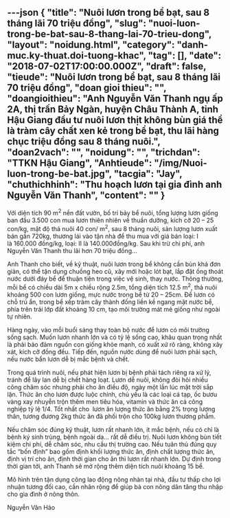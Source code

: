 ---json
{
    "title": "Nuôi lươn trong bể bạt, sau 8 tháng lãi 70 triệu đồng",
    "slug": "nuoi-luon-trong-be-bat-sau-8-thang-lai-70-trieu-dong",
    "layout": "noidung.html",
    "category": "danh-muc.ky-thuat.doi-tuong-khac",
    "tag": [],
    "date": "2018-07-02T17:00:00.000Z",
    "draft": false,
    "tieude": "Nuôi lươn trong bể bạt, sau 8 tháng lãi 70 triệu đồng",
    "doan gioi thieu": "",
    "doangioithieu": "Anh Nguyễn Văn Thanh ngụ ấp 2A, thị trấn Bảy Ngàn, huyện Châu Thành A, tỉnh Hậu Giang đầu tư nuôi lươn thịt không bùn giá thể là tràm cây chất xen kẻ trong bể bạt, thu lãi hàng chục triệu đồng sau 8 tháng nuôi.",
    "doan2vach": "",
    "noidung": "",
    "trichdan": "TTKN Hậu Giang",
    "Anhtieude": "/img/Nuoi-luon-trong-be-bat.jpg",
    "tacgia": "Jay",
    "chuthichhinh": "Thu hoạch lươn tại gia đình anh Nguyễn Văn Thanh",
    "__content__": ""
}
---
<p><span style="font-size:14px">Với diện t&iacute;ch 90 m<sup>2</sup>&nbsp;nền đất vườn, bố tr&iacute; bảy bể nu&ocirc;i, tổng lượng lươn giống ban đầu 3.500 con mua lươn thi&ecirc;n nhi&ecirc;n về thuần dưỡng, k&iacute;ch cỡ 20 &ndash; 25 con/kg, mật độ thả nu&ocirc;i 40 con/ m<sup>2</sup>, sau 8 th&aacute;ng nu&ocirc;i, sản lượng lươn xuất b&aacute;n gần 720kg, thương l&aacute;i v&agrave;o tận nh&agrave; để thu mua với gi&aacute; b&aacute;n loại: I l&agrave;&nbsp;160.000 đồng/kg, loại: II l&agrave;&nbsp;140.000đồng/kg. Sau khi trừ chi ph&iacute;, anh Nguyễn Văn&nbsp;Thanh thu l&atilde;i hơn 70 triệu&nbsp;đồng...</span></p>

<p><span style="font-size:14px">Anh Thanh cho biết, về kỹ thuật,&nbsp;nu&ocirc;i lươn trong bể kh&ocirc;ng cần b&ugrave;n kh&aacute; đơn giản, c&oacute; thể tận dụng chuồng heo cũ, x&acirc;y mới hoặc l&oacute;t bạt, lắp đặt ống tho&aacute;t nước dưới đ&aacute;y bể để thuận tiện trong việc vệ sinh, thay nước. Th&ocirc;ng thường, mỗi bể c&oacute; chiều d&agrave;i 5m x chiều rộng 2.5m,&nbsp;tổng diện t&iacute;ch 12.5 m<sup>2</sup>, thả nu&ocirc;i khoảng 500 con lươn giống, mực nước trong bể từ 20 &ndash; 25cm. Để lươn c&oacute; chỗ tr&uacute; ẩn, trong bể xếp tr&agrave;m c&acirc;y th&agrave;nh đống liền kề ngang mặt nước bể, ph&iacute;a tr&ecirc;n trải lớp đất khoảng 10 cm, tạo m&ocirc;i trường m&aacute;t mẻ giống như ngo&agrave;i tự nhi&ecirc;n.</span></p>

<p><span style="font-size:14px">H&agrave;ng ng&agrave;y, v&agrave;o mỗi buổi s&aacute;ng thay to&agrave;n bộ nước để lươn c&oacute; m&ocirc;i trường sống sạch. Muốn lươn nhanh lớn v&agrave; c&oacute; tỷ lệ sống cao, kh&acirc;u quan trọng nhất l&agrave; phải bảo đảm nguồn con giống khỏe mạnh, c&oacute; xuất xứ r&otilde; r&agrave;ng, kh&ocirc;ng x&acirc;y x&aacute;t, k&iacute;ch cỡ đồng đều. Tiếp đến, nguồn nước d&ugrave;ng để nu&ocirc;i lươn phải sạch, nếu nước bẩn lươn dễ bị mắc bệnh v&agrave; chết.</span></p>

<p><span style="font-size:14px">Trong qu&aacute; tr&igrave;nh nu&ocirc;i, nếu ph&aacute;t hiện lươn bị bệnh phải t&aacute;ch ri&ecirc;ng ra xử l&yacute;, tr&aacute;nh để l&acirc;y lan dễ bị chết h&agrave;ng loạt. Lươn dễ nu&ocirc;i, kh&ocirc;ng đ&ograve;i hỏi nhiều c&ocirc;ng chăm s&oacute;c nhưng phải cho ăn điều độ, ng&agrave;y một lần l&uacute;c mặt trời sắp lặn. Thức ăn cho lươn được luộc ch&iacute;nh, chủ yếu l&agrave; c&aacute;c loại c&aacute; tạp, ốc bươu v&agrave;ng xay nhuyễn trộn th&ecirc;m men ti&ecirc;u h&oacute;a, vitamin v&agrave; thức ăn c&aacute; c&ocirc;ng nghiệp tỷ lệ 1/4. Tốt nhất cho &nbsp;lươn&nbsp;ăn lượng thức ăn bằng&nbsp;2% trọng lượng th&acirc;n, tương đương&nbsp;2kg thức ăn&nbsp;đ&atilde; phối trộn cho 100kg lươn thương phẩm.</span></p>

<p><span style="font-size:14px">Nếu chăm s&oacute;c&nbsp;đ&uacute;ng kỹ thuật, lươn rất nhanh lớn, &iacute;t mắc bệnh, nếu c&oacute; chỉ l&agrave; bệnh k&yacute; sinh tr&ugrave;ng, bệnh ngo&agrave;i da&hellip; rất dễ điều trị. Nu&ocirc;i lươn kh&ocirc;ng b&ugrave;n tiết kiệm chi ph&iacute;, dễ chăm s&oacute;c, nhu cầu thị trường cao. Nếu tu&acirc;n thủ đ&uacute;ng quy tắc &ldquo;bốn định&rdquo;&nbsp;bao gồm định khối lượng thức ăn, định chất lượng thức ăn, định vị tr&iacute; cho ăn, định thời gian cho ăn th&igrave; lươn rất nhanh lớn. Dự định trong thời gian tới, anh Thanh sẽ mở rộng th&ecirc;m diện t&iacute;ch nu&ocirc;i khoảng 15 bể.</span></p>

<p><span style="font-size:14px">M&ocirc; h&igrave;nh tr&ecirc;n tận dụng c&ocirc;ng lao động n&ocirc;ng nh&agrave;n tại nh&agrave;, đầu tư thấp cho lợi nhuận tương đối cao, cần nh&acirc;n rộng để gi&uacute;p b&agrave; con n&ocirc;ng d&acirc;n tăng thu nhập cho&nbsp;gia đ&igrave;nh ở n&ocirc;ng th&ocirc;n.</span></p>

<p><span style="font-size:14px">Nguyễn Văn Hảo&nbsp;</span></p>
